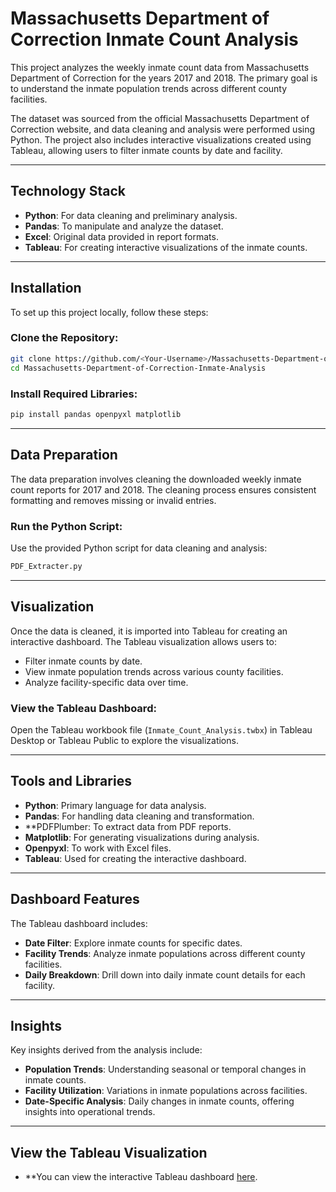 # Massachusetts Department of Correction Inmate Count Analysis

This project analyzes the weekly inmate count data from Massachusetts Department of Correction for the years 2017 and 2018. The primary goal is to understand the inmate population trends across different county facilities. 

The dataset was sourced from the official Massachusetts Department of Correction website, and data cleaning and analysis were performed using Python. The project also includes interactive visualizations created using Tableau, allowing users to filter inmate counts by date and facility.

---

## Technology Stack

- **Python**: For data cleaning and preliminary analysis.
- **Pandas**: To manipulate and analyze the dataset.
- **Excel**: Original data provided in report formats.
- **Tableau**: For creating interactive visualizations of the inmate counts.

---

## Installation

To set up this project locally, follow these steps:

### Clone the Repository:
```bash
git clone https://github.com/<Your-Username>/Massachusetts-Department-of-Correction-Inmate-Analysis.git
cd Massachusetts-Department-of-Correction-Inmate-Analysis
```

### Install Required Libraries:
```bash
pip install pandas openpyxl matplotlib
```

---

## Data Preparation

The data preparation involves cleaning the downloaded weekly inmate count reports for 2017 and 2018. The cleaning process ensures consistent formatting and removes missing or invalid entries. 

### Run the Python Script:
Use the provided Python script for data cleaning and analysis:
```bash
PDF_Extracter.py
```

---

## Visualization

Once the data is cleaned, it is imported into Tableau for creating an interactive dashboard. The Tableau visualization allows users to:

- Filter inmate counts by date.
- View inmate population trends across various county facilities.
- Analyze facility-specific data over time.

### View the Tableau Dashboard:
Open the Tableau workbook file (`Inmate_Count_Analysis.twbx`) in Tableau Desktop or Tableau Public to explore the visualizations.

---

## Tools and Libraries

- **Python**: Primary language for data analysis.
- **Pandas**: For handling data cleaning and transformation.
- **PDFPlumber: To extract data from PDF reports.
- **Matplotlib**: For generating visualizations during analysis.
- **Openpyxl**: To work with Excel files.
- **Tableau**: Used for creating the interactive dashboard.

---

## Dashboard Features

The Tableau dashboard includes:

- **Date Filter**: Explore inmate counts for specific dates.
- **Facility Trends**: Analyze inmate populations across different county facilities.
- **Daily Breakdown**: Drill down into daily inmate count details for each facility.

---

## Insights

Key insights derived from the analysis include:

- **Population Trends**: Understanding seasonal or temporal changes in inmate counts.
- **Facility Utilization**: Variations in inmate populations across facilities.
- **Date-Specific Analysis**: Daily changes in inmate counts, offering insights into operational trends.

---

## View the Tableau Visualization

- **You can view the interactive Tableau dashboard [here](https://public.tableau.com/app/profile/hariarunachalam.tableau/viz/MassachusettsDOCCountyFacilitiesAnalytics/Story1).
